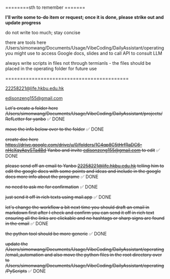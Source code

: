 ========sth to remember =======

**I'll write some to-do item or request; once it is done, please strike out and update progress**

do not write too much; stay concise

there are tools here /Users/simonwang/Documents/Usage/VibeCoding/DailyAssistant/operating you might use to access Google docs, slides and to call API to consult LLM

always write scripts in files not through termianls - the files should be placed in the operating folder for future use

==========================================

22258221@life.hkbu.edu.hk

edisonzeng155@gmail.com

~~Let's create a folder here /Users/simonwang/Documents/Usage/VibeCoding/DailyAssistant/projects/RefLetter for yanbo~~ ✅ DONE

~~move the info below over to the folder~~ ✅ DONE

~~create doc here https://drive.google.com/drive/u/0/folders/1C4qp8C5tHrfRaDC6-nHcXqyApySTa4Bd  Yanbo and invite edisonzeng155@gmail.com to edit~~ ✅ DONE

~~please send off an email to Yanbo 22258221@life.hkbu.edu.hk telling him to edit the google docs with some points and ideas and include in the google docs more info about the programe~~ ✅ DONE

~~no need to ask me for confirmation~~ ✅ DONE

~~just send it off in rich texts using mail.app~~ ✅ DONE

~~let's change the workflow a bit next time you should draft an email in markdown first after I check and confirm you can send it off in rich text ensuring all the links are clickable and no hashtags or sharp signs are found in the email~~ ✅ DONE

~~the python tool should be more generic~~ ✅ DONE

~~update the /Users/simonwang/Documents/Usage/VibeCoding/DailyAssistant/operating/email_automation and also move the python files in the root directory over to /Users/simonwang/Documents/Usage/VibeCoding/DailyAssistant/operating/PyScripts~~ ✅ DONE
